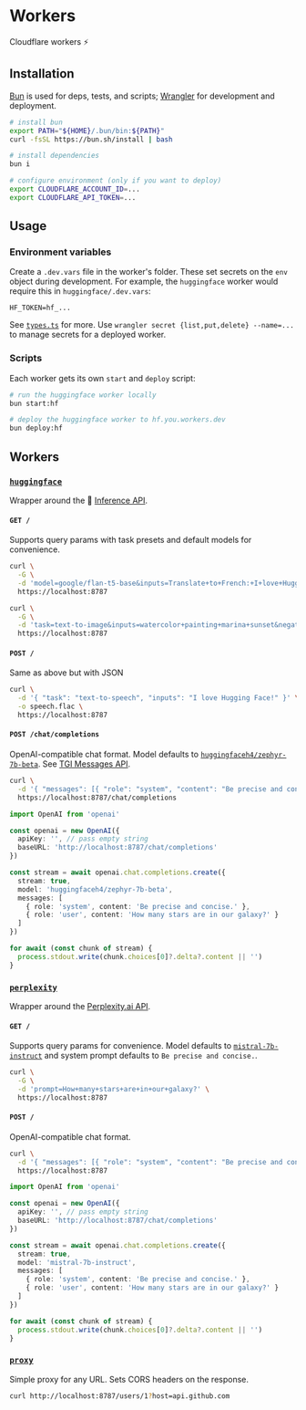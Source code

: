 # Workers

Cloudflare workers ⚡

## Installation

[Bun](https://bun.sh) is used for deps, tests, and scripts; [Wrangler](https://developers.cloudflare.com/workers/wrangler) for development and deployment.

```sh
# install bun
export PATH="${HOME}/.bun/bin:${PATH}"
curl -fsSL https://bun.sh/install | bash

# install dependencies
bun i

# configure environment (only if you want to deploy)
export CLOUDFLARE_ACCOUNT_ID=...
export CLOUDFLARE_API_TOKEN=...
```

## Usage

### Environment variables

Create a `.dev.vars` file in the worker's folder. These set secrets on the `env` object during development. For example, the `huggingface` worker would require this in `huggingface/.dev.vars`:

```
HF_TOKEN=hf_...
```

See [`types.ts`](./lib/types.ts) for more. Use `wrangler secret {list,put,delete} --name=...` to manage secrets for a deployed worker.

### Scripts

Each worker gets its own `start` and `deploy` script:

```sh
# run the huggingface worker locally
bun start:hf

# deploy the huggingface worker to hf.you.workers.dev
bun deploy:hf
```

## Workers

### [`huggingface`](./huggingface/worker.ts)

Wrapper around the 🤗 [Inference API](https://huggingface.co/inference-api/serverless).

#### `GET /`

Supports query params with task presets and default models for convenience.

```sh
curl \
  -G \
  -d 'model=google/flan-t5-base&inputs=Translate+to+French:+I+love+Hugging+Face!' \
  https://localhost:8787

curl \
  -G \
  -d 'task=text-to-image&inputs=watercolor+painting+marina+sunset&negative_prompt=birds' \
  https://localhost:8787
```

#### `POST /`

Same as above but with JSON

```sh
curl \
  -d '{ "task": "text-to-speech", "inputs": "I love Hugging Face!" }' \
  -o speech.flac \
  https://localhost:8787
```

#### `POST /chat/completions`

OpenAI-compatible chat format. Model defaults to [`huggingfaceh4/zephyr-7b-beta`](https://huggingface.co/HuggingFaceH4/zephyr-7b-beta). See [TGI Messages API](https://huggingface.co/blog/tgi-messages-api).

```sh
curl \
  -d '{ "messages": [{ "role": "system", "content": "Be precise and concise." }, { "role": "user", "content": "How many stars are in our galaxy?" }] }' \
  https://localhost:8787/chat/completions
```

```ts
import OpenAI from 'openai'

const openai = new OpenAI({
  apiKey: '', // pass empty string
  baseURL: 'http://localhost:8787/chat/completions'
})

const stream = await openai.chat.completions.create({
  stream: true,
  model: 'huggingfaceh4/zephyr-7b-beta',
  messages: [
    { role: 'system', content: 'Be precise and concise.' },
    { role: 'user', content: 'How many stars are in our galaxy?' }
  ]
})

for await (const chunk of stream) {
  process.stdout.write(chunk.choices[0]?.delta?.content || '')
}
```

### [`perplexity`](./perplexity/worker.ts)

Wrapper around the [Perplexity.ai API](https://docs.perplexity.ai).

#### `GET /`

Supports query params for convenience. Model defaults to [`mistral-7b-instruct`](https://mistral.ai/news/announcing-mistral-7b/) and system prompt defaults to `Be precise and concise.`.

```sh
curl \
  -G \
  -d 'prompt=How+many+stars+are+in+our+galaxy?' \
  https://localhost:8787
```

#### `POST /`

OpenAI-compatible chat format.

```sh
curl \
  -d '{ "messages": [{ "role": "system", "content": "Be precise and concise." }, { "role": "user", "content": "How many stars are in our galaxy?" }] }' \
  https://localhost:8787
```

```ts
import OpenAI from 'openai'

const openai = new OpenAI({
  apiKey: '', // pass empty string
  baseURL: 'http://localhost:8787/chat/completions'
})

const stream = await openai.chat.completions.create({
  stream: true,
  model: 'mistral-7b-instruct',
  messages: [
    { role: 'system', content: 'Be precise and concise.' },
    { role: 'user', content: 'How many stars are in our galaxy?' }
  ]
})

for await (const chunk of stream) {
  process.stdout.write(chunk.choices[0]?.delta?.content || '')
}
```

### [`proxy`](./proxy/worker.ts)

Simple proxy for any URL. Sets CORS headers on the response.

```sh
curl http://localhost:8787/users/1?host=api.github.com
```
